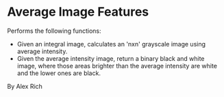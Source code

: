 Average Image Features
===

Performs the following functions:

   * Given an integral image, calculates an 'nxn' grayscale image using average intensity.
   * Given the average intensity image, return a binary black and white image, where those areas brighter than the average intensity are white and the lower ones are black.

By Alex Rich
